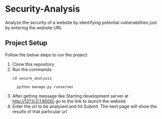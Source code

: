 # Security-Analysis
Analyze the security of a website by identifying potential vulnerabilities just by entering the website URL

## Project Setup
Follow the below steps to run the project.

1. Clone this repository
2. Run the commands:
   ```
   cd secure_analysis
   ```
   ```
     python manage.py runserver
   ```
3. After getting message like Starting development server at http://127.0.0.1:8000/ go to the link to launch the website
4. Enter the url to be analysed and hit Submit. The next page will show the results of that particular url

